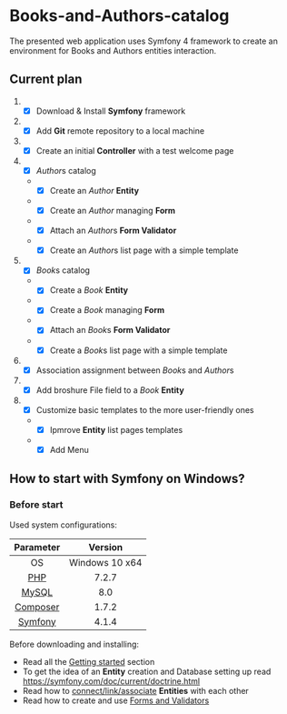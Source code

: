# Books-and-Authors-catalog
The presented web application uses Symfony 4 framework to create an environment for Books and Authors entities interaction.
## Current plan
1. - [X] Download & Install **Symfony** framework
2. - [X] Add **Git** remote repository to a local machine
3. - [X] Create an initial **Controller** with a test welcome page
4. - [X] *Author*s catalog
    * - [X] Create an *Author* **Entity**
    * - [X] Create an *Author* managing **Form**
    * - [X] Attach an *Author*s **Form Validator**
    * - [X] Create an *Author*s list page with a simple template
5. - [X] *Book*s catalog
    * - [X] Create a *Book* **Entity**
    * - [X] Create a *Book* managing **Form**
    * - [X] Attach an *Book*s **Form Validator**
    * - [X] Create a *Book*s list page with a simple template
6. - [X] Association assignment between *Book*s and *Author*s
7. - [X] Add broshure File field to a *Book* **Entity**
8. - [X] Customize basic templates to the more user-friendly ones
    * - [X] Ipmrove **Entity** list pages templates
    * - [X] Add Menu
    
## How to start with Symfony on Windows?
### Before start
Used system configurations:

| Parameter | Version |
|:---------:|:---------:|
| OS | Windows 10 x64 |
| [PHP](https://windows.php.net/download#php-7.2) | 7.2.7 |
| [MySQL](https://dev.mysql.com/downloads/mysql/) | 8.0 |
| [Composer](https://getcomposer.org/download/) | 1.7.2 |
| [Symfony](https://symfony.com/download) | 4.1.4 |

Before downloading and installing:
* Read all the [Getting started](https://symfony.com/doc/current/index.html) section
* To get the idea of an **Entity** creation and Database setting up read https://symfony.com/doc/current/doctrine.html
* Read how to [connect/link/associate](https://symfony.com/doc/current/doctrine/associations) **Entities** with each other
* Read how to create and use [Forms and Validators](https://symfony.com/doc/current/forms.html)

